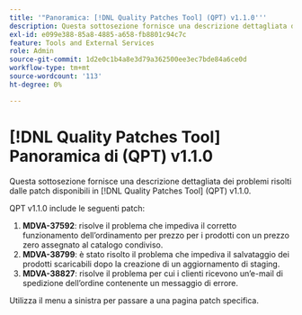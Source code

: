 ```yaml
---
title: '"Panoramica: [!DNL Quality Patches Tool] (QPT) v1.1.0'''
description: Questa sottosezione fornisce una descrizione dettagliata dei problemi risolti dalle patch disponibili in [!DNL Quality Patches Tool] (QPT) v1.1.0.
exl-id: e099e388-85a8-4885-a658-fb8801c94c7c
feature: Tools and External Services
role: Admin
source-git-commit: 1d2e0c1b4a8e3d79a362500ee3ec7bde84a6ce0d
workflow-type: tm+mt
source-wordcount: '113'
ht-degree: 0%

---
```


# [!DNL Quality Patches Tool] Panoramica di (QPT) v1.1.0

Questa sottosezione fornisce una descrizione dettagliata dei problemi risolti dalle patch disponibili in [!DNL Quality Patches Tool] (QPT) v1.1.0.

QPT v1.1.0 include le seguenti patch:

1. **MDVA-37592**: risolve il problema che impediva il corretto funzionamento dell’ordinamento per prezzo per i prodotti con un prezzo zero assegnato al catalogo condiviso.
1. **MDVA-38799**: è stato risolto il problema che impediva il salvataggio dei prodotti scaricabili dopo la creazione di un aggiornamento di staging.
1. **MDVA-38827**: risolve il problema per cui i clienti ricevono un’e-mail di spedizione dell’ordine contenente un messaggio di errore.

Utilizza il menu a sinistra per passare a una pagina patch specifica.
